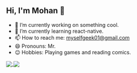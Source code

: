 ## Hi, I'm Mohan  👋

- 🔭 I’m currently working on something cool.
- 🌱 I’m currently learning react-native.
- 📫 How to reach me: myselfgeek01@gmail.com
- 😄 Pronouns: Mr.
- 😉 Hobbies: Playing games and reading comics.

<a href="https://github.com/anuraghazra/github-readme-stats">
  <img align='center' src='https://github-readme-stats.vercel.app/api?username=MohanVaddi&&hide=prs&show_icons=true&theme=radical&count_private=true'>
 </a>
 <a href="https://github.com/anuraghazra/github-readme-stats">
    <img align='center' src='https://github-readme-stats.vercel.app/api/top-langs/?username=MohanVaddi&show_icons=true&theme=radical&count_private=true&layout=compact'>
  </a>
